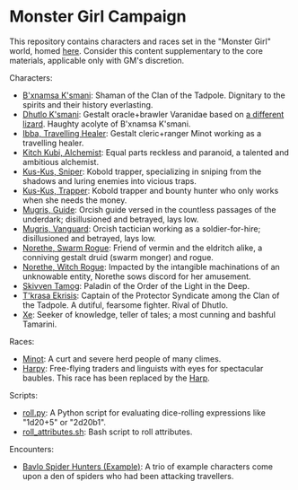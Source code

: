 # Monster Girl Campaign

This repository contains characters and races set in the "Monster Girl" world, homed [here](https://messydeci.github.io/Monster-Girl-Campaign-v3.0/index.html). Consider this content supplementary to the core materials, applicable only with GM's discretion.

Characters:

- [B'xnamsa K'smani](./characters/bxnamsa_ksmani.md): Shaman of the Clan of the Tadpole. Dignitary to the spirits and their history everlasting.
- [Dhutlo K'smani](./characters/dhutlo_varanidae.md): Gestalt oracle+brawler Varanidae based on [a different lizard](https://gist.github.com/garbados/fd74dd43ec2561e7d560a0e907880a0d). Haughty acolyte of B'xnamsa K'smani.
- [Ibba, Travelling Healer](./characters/ibba.md): Gestalt cleric+ranger Minot working as a travelling healer.
- [Kitch Kubi, Alchemist](./characters/kitch_kubi.md): Equal parts reckless and paranoid, a talented and ambitious alchemist.
- [Kus-Kus, Sniper](./characters/kus_kus_sniper.md): Kobold trapper, specializing in sniping from the shadows and luring enemies into vicious traps.
- [Kus-Kus, Trapper](./characters/kus_kus.md): Kobold trapper and bounty hunter who only works when she needs the money.
- [Mugris, Guide](./characters/mugris.md): Orcish guide versed in the countless passages of the underdark; disillusioned and betrayed, lays low.
- [Mugris, Vanguard](./characters/mugris_vanguard.md): Orcish tactician working as a soldier-for-hire; disillusioned and betrayed, lays low.
- [Norethe, Swarm Rogue](./characters/norethe.md): Friend of vermin and the eldritch alike, a conniving gestalt druid (swarm monger) and rogue.
- [Norethe, Witch Rogue](./characters/norethe_witch.md): Impacted by the intangible machinations of an unknowable entity, Norethe sows discord for her amusement.
- [Skivven Tamog](./characters/skivven_tamog.md): Paladin of the Order of the Light in the Deep.
- [T'krasa Ekrisis](./characters/tkrasa_ekrisis.md): Captain of the Protector Syndicate among the Clan of the Tadpole. A dutiful, fearsome fighter. Rival of Dhutlo.
- [Xe](./characters/xe_tamarini.md): Seeker of knowledge, teller of tales; a most cunning and bashful Tamarini.

Races:

- [Minot](./races/minot.md): A curt and severe herd people of many climes.
- [Harpy](./races/harpy.md): Free-flying traders and linguists with eyes for spectacular baubles. This race has been replaced by the [Harp](https://messydeci.github.io/Monster-Girl-Campaign-v3.0/races/harp.html).

Scripts:

- [roll.py](./scripts/roll.py): A Python script for evaluating dice-rolling expressions like "1d20+5" or "2d20b1".
- [roll_attributes.sh](./scripts/roll_attributes.sh): Bash script to roll attributes.

Encounters:

- [Bavlo Spider Hunters (Example)](./encounters/example_bavlo_spider_hunters.md): A trio of example characters come upon a den of spiders who had been attacking travellers.

